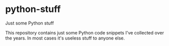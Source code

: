 # python-stuff
Just some Python stuff

This repository contains just some Python code snippets I've collected over the years. In most cases it's useless stuff to anyone else.
